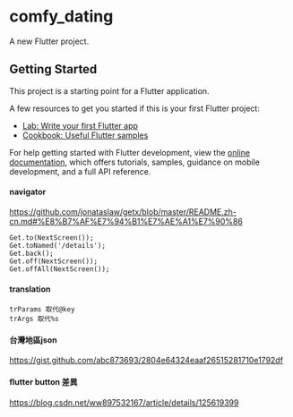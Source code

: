 # comfy_dating

A new Flutter project.

## Getting Started

This project is a starting point for a Flutter application.

A few resources to get you started if this is your first Flutter project:

- [Lab: Write your first Flutter app](https://docs.flutter.dev/get-started/codelab)
- [Cookbook: Useful Flutter samples](https://docs.flutter.dev/cookbook)

For help getting started with Flutter development, view the
[online documentation](https://docs.flutter.dev/), which offers tutorials,
samples, guidance on mobile development, and a full API reference.

#### navigator
https://github.com/jonataslaw/getx/blob/master/README.zh-cn.md#%E8%B7%AF%E7%94%B1%E7%AE%A1%E7%90%86

```
Get.to(NextScreen());
Get.toNamed('/details');
Get.back();
Get.off(NextScreen());
Get.offAll(NextScreen());
```

#### translation
```
trParams 取代@key 
trArgs 取代%s
```

#### 台灣地區json
https://gist.github.com/abc873693/2804e64324eaaf26515281710e1792df

#### flutter button 差異
https://blog.csdn.net/ww897532167/article/details/125619399